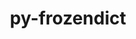 ---
title: "py-frozendict"
layout: cache
categories: [package, develop]
meta: {"compilers": ["gcc@11.4.0"], "num_specs": 13, "num_specs_by_stack": {"hep": 13, "root": 13}, "oss": ["ubuntu22.04"], "platforms": ["linux"], "stacks": ["hep", "root"], "targets": ["x86_64_v3"], "versions": ["2.3.10"]}
spec_details: [{"compiler": "gcc@11.4.0", "hash": "4wt6vfupwq7apvmce7qukt5zccg6fpix", "os": "ubuntu22.04", "platform": "linux", "size": "-", "stacks": ["hep", "root"], "target": "x86_64_v3", "variants": ["build_system=python_pip"], "versions": ["2.3.10"]}, {"compiler": "gcc@11.4.0", "hash": "bbpdsmhjyvnefc5vp3gsfwe3tw7mlb4v", "os": "ubuntu22.04", "platform": "linux", "size": "-", "stacks": ["hep", "root"], "target": "x86_64_v3", "variants": ["build_system=python_pip"], "versions": ["2.3.10"]}, {"compiler": "gcc@11.4.0", "hash": "cgh3dphruybdrjnmqqnmkwledkkhiequ", "os": "ubuntu22.04", "platform": "linux", "size": "-", "stacks": ["hep", "root"], "target": "x86_64_v3", "variants": ["build_system=python_pip"], "versions": ["2.3.10"]}, {"compiler": "gcc@11.4.0", "hash": "ewnbmijr2ear3udp6k6df76z2cd32ddf", "os": "ubuntu22.04", "platform": "linux", "size": "-", "stacks": ["hep", "root"], "target": "x86_64_v3", "variants": ["build_system=python_pip"], "versions": ["2.3.10"]}, {"compiler": "gcc@11.4.0", "hash": "gczaiphyu6bmisbecda2gleckkddg42m", "os": "ubuntu22.04", "platform": "linux", "size": "-", "stacks": ["hep", "root"], "target": "x86_64_v3", "variants": ["build_system=python_pip"], "versions": ["2.3.10"]}, {"compiler": "gcc@11.4.0", "hash": "hete4m3hojp2uktmnqfr22ilimnt4y42", "os": "ubuntu22.04", "platform": "linux", "size": "-", "stacks": ["hep", "root"], "target": "x86_64_v3", "variants": ["build_system=python_pip"], "versions": ["2.3.10"]}, {"compiler": "gcc@11.4.0", "hash": "kaxilhgsp35hqlhig7unsgqkme3fboj5", "os": "ubuntu22.04", "platform": "linux", "size": "-", "stacks": ["hep", "root"], "target": "x86_64_v3", "variants": ["build_system=python_pip"], "versions": ["2.3.10"]}, {"compiler": "gcc@11.4.0", "hash": "njvdbjxllq46h7n32hpxx52z54c267id", "os": "ubuntu22.04", "platform": "linux", "size": "-", "stacks": ["hep", "root"], "target": "x86_64_v3", "variants": ["build_system=python_pip"], "versions": ["2.3.10"]}, {"compiler": "gcc@11.4.0", "hash": "tftgc627bjdg4irp7rgn342znysz62je", "os": "ubuntu22.04", "platform": "linux", "size": "-", "stacks": ["hep", "root"], "target": "x86_64_v3", "variants": ["build_system=python_pip"], "versions": ["2.3.10"]}, {"compiler": "gcc@11.4.0", "hash": "vth4ltnkeis4zeulgqzprni6gsog2rem", "os": "ubuntu22.04", "platform": "linux", "size": "-", "stacks": ["hep", "root"], "target": "x86_64_v3", "variants": ["build_system=python_pip"], "versions": ["2.3.10"]}, {"compiler": "gcc@11.4.0", "hash": "w2uxs7eeysquelkcz3fcvb5iopqhzwrj", "os": "ubuntu22.04", "platform": "linux", "size": "-", "stacks": ["hep", "root"], "target": "x86_64_v3", "variants": ["build_system=python_pip"], "versions": ["2.3.10"]}, {"compiler": "gcc@11.4.0", "hash": "ybp2slva2sh74exac7gbju6kvcq4u574", "os": "ubuntu22.04", "platform": "linux", "size": "-", "stacks": ["hep", "root"], "target": "x86_64_v3", "variants": ["build_system=python_pip"], "versions": ["2.3.10"]}, {"compiler": "gcc@11.4.0", "hash": "yzbg2rup74tyc5omwhhmze4an3vda6zi", "os": "ubuntu22.04", "platform": "linux", "size": "-", "stacks": ["hep", "root"], "target": "x86_64_v3", "variants": ["build_system=python_pip"], "versions": ["2.3.10"]}]
---